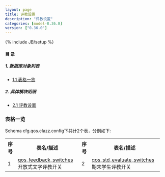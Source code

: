 ```yaml
---
layout: page
title: 评教设置 
description: "评教设置"
categories: [model-0.36.0]
version: ["0.36.0"]
---
```

{% include JB/setup %}

#### 目 录

##### 1. 数据库对象列表
  * [1.1 表格一览](index.html#表格一览)

##### 2. 具体模块明细
* [2.1 评教设置](/model/cfg/qos.clazz.config/all.html)

### 表格一览
Schema cfg.qos.clazz.config下共计2个表，分别如下:

<table class="table table-bordered table-striped table-condensed">
  <tr>
    <th class="info_header text-center">序号</th>
    <th class="info_header">表名/描述</th>
    <th class="info_header text-center">序号</th>
    <th class="info_header">表名/描述</th>
  </tr>
  <tr>
    <td>1</td>
    <td><a href="/model/cfg/qos.clazz.config/all.html#表格-qos_feedback_switches-开放式文字评教开关">qos_feedback_switches</a> 开放式文字评教开关</td>
    <td>2</td>
    <td><a href="/model/cfg/qos.clazz.config/all.html#表格-qos_std_evaluate_switches-期末学生评教开关">qos_std_evaluate_switches</a> 期末学生评教开关</td>
  </tr>
</table>

